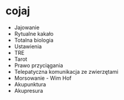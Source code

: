 # cojaj

- Jajowanie
- Rytualne kakało
- Totalna biologia
- Ustawienia
- TRE
- Tarot
- Prawo przyciągania
- Telepatyczna komunikacja ze zwierzętami
- Morsowanie - Wim Hof
- Akupunktura
- Akupresura
